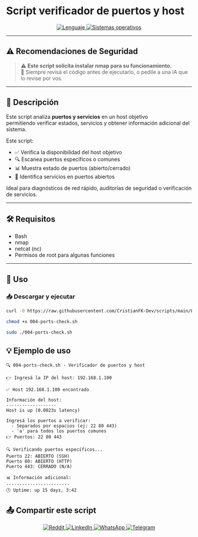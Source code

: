 # Script verificador de puertos y host

<p align="center">
    <a href="https://www.man7.org/linux/man-pages/man1/bash.1.html">
        <img src="https://img.shields.io/badge/Lenguaje-Bash-4EAA25?style=flat&logo=gnubash&labelColor=363D44" alt="Lenguaje">
    </a>
    <a href="https://www.debian.org/">
        <img src="https://img.shields.io/badge/OS-Linux%20%7C%20Debian-blue?style=flat&logoColor=b0c0c0&labelColor=363D44" alt="Sistemas operativos">
    </a>
</p>

---

## ⚠️ Recomendaciones de Seguridad

> ⚠️ **Este script solicita instalar nmap para su funcionamiento.**    
> 📌 Siempre revisá el código antes de ejecutarlo, o pedile a una IA que lo revise por vos.

---

## 🧾 Descripción

Este script analiza **puertos y servicios** en un host objetivo  
permitiendo verificar estados, servicios y obtener información adicional del sistema.

Este script:

- ✅ Verifica la disponibilidad del host objetivo
- 🔍 Escanea puertos específicos o comunes
- 📊 Muestra estado de puertos (abierto/cerrado)
- 🔎 Identifica servicios en puertos abiertos

Ideal para diagnósticos de red rápido, auditorías de seguridad o verificación de servicios.

---

## 🛠️ Requisitos

- Bash
- nmap
- netcat (nc)
- Permisos de root para algunas funciones

---

## 🚀 Uso

### 📥 Descargar y ejecutar

```bash
curl -O https://raw.githubusercontent.com/CristianFK-Dev/scripts/main/Linux/004-ports-check.sh

chmod +x 004-ports-check.sh

sudo ./004-ports-check.sh
```

## 💡 Ejemplo de uso

```
🔍 004-ports-check.sh - Verificador de puertos y host

👉 Ingresá la IP del host: 192.168.1.100

✅ Host 192.168.1.100 encontrado

Información del host:
-------------------
Host is up (0.0023s latency)

Ingresá los puertos a verificar:
  - Separados por espacios (ej: 22 80 443)
  - 'a' para todos los puertos comunes
👉 Puertos: 22 80 443

🔍 Verificando puertos específicos...
Puerto 22: ABIERTO (SSH)
Puerto 80: ABIERTO (HTTP)
Puerto 443: CERRADO (N/A)

📊 Información adicional:
------------------------
🕒 Uptime: up 15 days, 3:42
```

## 📤 Compartir este script

<p align="center">
    <a href="https://www.reddit.com/submit?url=https://github.com/CristianFK-Dev/scripts/blob/main/Linux/004-ports-check.sh">
        <img src="https://img.shields.io/badge/Compartir-FF4500?logo=reddit&logoColor=white" alt="Reddit" />
    </a>
    <a href="https://www.linkedin.com/sharing/share-offsite/?url=https://github.com/CristianFK-Dev/scripts/blob/main/Linux/004-ports-check.sh">
        <img src="https://img.shields.io/badge/LinkedIn-Compartir-0077B5?style=flat&logo=linkedin" alt="LinkedIn" />
    </a>
    <a href="https://wa.me/?text=Revisá%20este%20script:%20https://github.com/CristianFK-Dev/scripts/blob/main/Linux/004-ports-check.sh">
        <img src="https://img.shields.io/badge/Compartir-25D366?logo=whatsapp&logoColor=white" alt="WhatsApp" />
    </a>
    <a href="https://t.me/share/url?url=https://github.com/CristianFK-Dev/scripts/blob/main/Linux/004-ports-check.sh">
        <img src="https://img.shields.io/badge/Compartir-0088CC?logo=telegram&logoColor=white" alt="Telegram" />
    </a>
</p>

